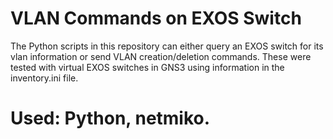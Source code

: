 # VLAN Commands on EXOS Switch
The Python scripts in this repository can either query an EXOS switch for its vlan information or send VLAN creation/deletion commands. These were tested with virtual EXOS switches in GNS3 using information in the inventory.ini file.
# Used: Python, netmiko.
